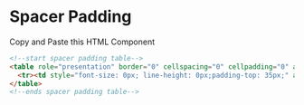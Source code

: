 # Spacer Padding
Copy and Paste this HTML Component

```html
<!--start spacer padding table-->
<table role="presentation" border="0" cellspacing="0" cellpadding="0" align="center" width="100%">
  <tr><td style="font-size: 0px; line-height: 0px;padding-top: 35px;" aria-hidden="true">&nbsp;</td></tr>
</table>
<!--ends spacer padding table-->
```
